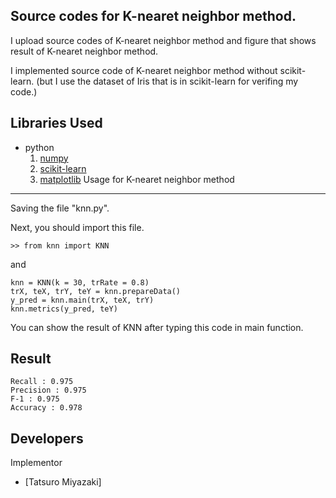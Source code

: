 Source codes for K-nearet neighbor method. 
 --- 
I upload source codes of K-nearet neighbor method and figure that shows result of K-nearet neighbor method.

I implemented source code of K-nearet neighbor method without scikit-learn. (but I use the dataset of Iris that is in scikit-learn for verifing my code.) 

Libraries Used
---
- python
  1. [numpy](http://www.numpy.org/)
  2. [scikit-learn](http://scikit-learn.org/stable/)
  3. [matplotlib](https://matplotlib.org)
Usage for K-nearet neighbor method
---
Saving the file "knn.py".

Next, you should import this file.
~~~
>> from knn import KNN
~~~

and
~~~
knn = KNN(k = 30, trRate = 0.8)
trX, teX, trY, teY = knn.prepareData()
y_pred = knn.main(trX, teX, trY)
knn.metrics(y_pred, teY)
~~~

You can show the result of KNN after typing this code in main function.

Result
---
```vim
Recall : 0.975
Precision : 0.975
F-1 : 0.975
Accuracy : 0.978
```
Developers
---

Implementor
 - [Tatsuro Miyazaki]
	 
